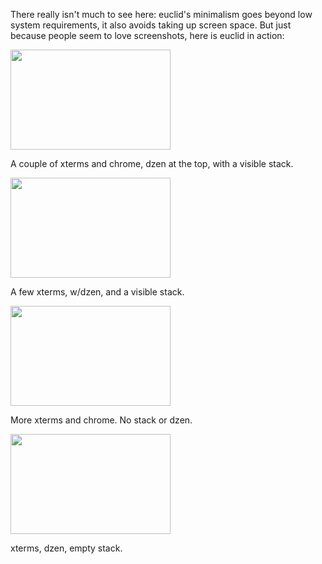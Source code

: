 There really isn't much to see here: euclid's minimalism goes beyond low system requirements, it also avoids taking up screen space. But just because people seem to love screenshots, here is euclid in action:
<p>
<a href='http://euclid-wm.googlegroups.com/web/euclid-wm-scrot3.png'><img src='http://euclid-wm.googlegroups.com/web/euclid-wm-scrot3.png' height='160' width='256"' /> </a>

A couple of xterms and chrome, dzen at the top, with a visible stack.<br>
</p>

<p>
<a href='http://euclid-wm.googlegroups.com/web/euclid-wm-scrot4.png'><img src='http://euclid-wm.googlegroups.com/web/euclid-wm-scrot4.png' height='160' width='256"' /> </a>

A few xterms, w/dzen, and a visible stack.<br>
</p>

<p>
<a href='http://euclid-wm.googlegroups.com/web/euclid-wm-scrot1.png'><img src='http://euclid-wm.googlegroups.com/web/euclid-wm-scrot1.png' height='160' width='256"' /> </a>


More xterms and chrome. No stack or dzen.<br>
</p>

<p>
<a href='http://euclid-wm.googlegroups.com/web/euclid-wm-scrot5.png'><img src='http://euclid-wm.googlegroups.com/web/euclid-wm-scrot5.png' height='160' width='256"' /> </a>

xterms, dzen, empty stack.<br>
</p>